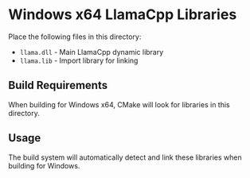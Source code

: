 # Windows x64 LlamaCpp Libraries

Place the following files in this directory:

- `llama.dll` - Main LlamaCpp dynamic library
- `llama.lib` - Import library for linking

## Build Requirements

When building for Windows x64, CMake will look for libraries in this directory.

## Usage

The build system will automatically detect and link these libraries when building for Windows. 